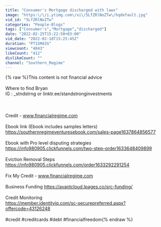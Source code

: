 ```yaml
---
title: "Consumer's Mortgage discharged with laws"
image: "https:\/\/i.ytimg.com\/vi\/5LfZRlNoZTw\/hqdefault.jpg"
vid_id: "5LfZRlNoZTw"
categories: "People-Blogs"
tags: ["Consumer's","Mortgage","discharged"]
date: "2022-02-25T15:22:50+03:00"
vid_date: "2022-02-18T15:25:45Z"
duration: "PT15M43S"
viewcount: "4843"
likeCount: "412"
dislikeCount: ""
channel: "Southern_Regime"
---
```

{% raw %}This content is not financial advice<br /><br />Where to find Bryan<br />IG : _stndstrng or linktr.ee/standstronginvestments<br /><br /><br /><br />Credit - www.financialregime.com<br /><br />Ebook link (Ebook includes samples letters)<br /><a rel="nofollow" target="blank" href="https://southernregimeventuresebook.com/sales-page1637864856577">https://southernregimeventuresebook.com/sales-page1637864856577</a><br /><br />Ebook with Pro level disputing strategies<br /><a rel="nofollow" target="blank" href="https://info980905.clickfunnels.com/two-step-order1633648409899">https://info980905.clickfunnels.com/two-step-order1633648409899</a><br /><br />Eviction Removal Steps<br /><a rel="nofollow" target="blank" href="https://info980905.clickfunnels.com/order1633292291254">https://info980905.clickfunnels.com/order1633292291254</a><br /><br />Fix My Credit - www.financialregime.com<br /><br />Business Funding <a rel="nofollow" target="blank" href="https://avantcloud.lpages.co/src-funding/">https://avantcloud.lpages.co/src-funding/</a><br /><br />Credit Monitoring <br /><a rel="nofollow" target="blank" href="https://member.identityiq.com/sc-securepreferred.aspx?offercode=43126248">https://member.identityiq.com/sc-securepreferred.aspx?offercode=43126248</a><br /><br />#credit #creditcards #debt #financialfreedom{% endraw %}

